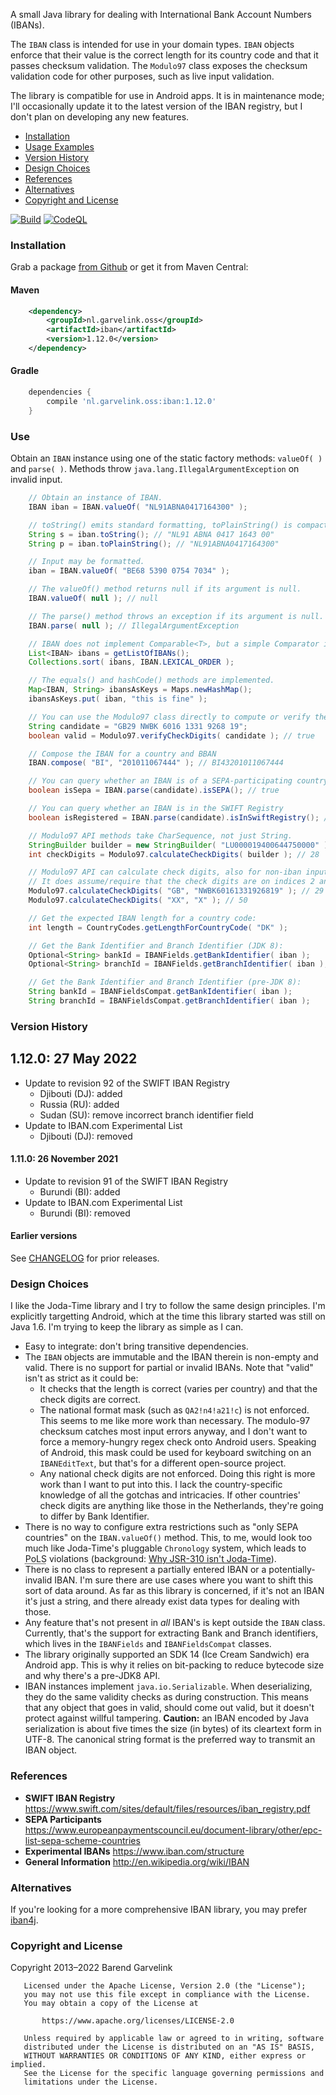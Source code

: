 A small Java library for dealing with International Bank Account Numbers (IBANs).

The `IBAN` class is intended for use in your domain types. `IBAN` objects enforce that their value is the correct length
for its country code and that it passes checksum validation. The `Modulo97` class exposes the checksum validation code
for other purposes, such as live input validation.

The library is compatible for use in Android apps. It is in maintenance mode; I'll occasionally update it to the latest
version of the IBAN registry, but I don't plan on developing any new features.

* [Installation](#Installation)
* [Usage Examples](#Use)
* [Version History](#Version-History)
* [Design Choices](#Design-Choices)
* [References](#References)
* [Alternatives](#Alternatives)
* [Copyright and License](#Copyright-and-License)

[![Build](https://github.com/barend/java-iban/actions/workflows/main.yml/badge.svg)](https://github.com/barend/java-iban/actions/workflows/main.yml) [![CodeQL](https://github.com/barend/java-iban/actions/workflows/codeql-analysis.yml/badge.svg)](https://github.com/barend/java-iban/actions/workflows/codeql-analysis.yml)

### Installation

Grab a package [from Github][download] or get it from Maven Central:

#### Maven

```xml
    <dependency>
        <groupId>nl.garvelink.oss</groupId>
        <artifactId>iban</artifactId>
        <version>1.12.0</version>
    </dependency>
```

#### Gradle

```groovy
    dependencies {
        compile 'nl.garvelink.oss:iban:1.12.0'
    }
```

[download]: https://github.com/barend/java-iban/releases

### Use

Obtain an `IBAN` instance using one of the static factory methods: `valueOf( )` and `parse( )`. Methods throw
`java.lang.IllegalArgumentException` on invalid input.

```java
    // Obtain an instance of IBAN.
    IBAN iban = IBAN.valueOf( "NL91ABNA0417164300" );

    // toString() emits standard formatting, toPlainString() is compact.
    String s = iban.toString(); // "NL91 ABNA 0417 1643 00"
    String p = iban.toPlainString(); // "NL91ABNA0417164300"

    // Input may be formatted.
    iban = IBAN.valueOf( "BE68 5390 0754 7034" );

    // The valueOf() method returns null if its argument is null.
    IBAN.valueOf( null ); // null

    // The parse() method throws an exception if its argument is null.
    IBAN.parse( null ); // IllegalArgumentException

    // IBAN does not implement Comparable<T>, but a simple Comparator is provided.
    List<IBAN> ibans = getListOfIBANs();
    Collections.sort( ibans, IBAN.LEXICAL_ORDER );

    // The equals() and hashCode() methods are implemented.
    Map<IBAN, String> ibansAsKeys = Maps.newHashMap();
    ibansAsKeys.put( iban, "this is fine" );

    // You can use the Modulo97 class directly to compute or verify the check digits on an input.
    String candidate = "GB29 NWBK 6016 1331 9268 19";
    boolean valid = Modulo97.verifyCheckDigits( candidate ); // true

    // Compose the IBAN for a country and BBAN
    IBAN.compose( "BI", "201011067444" ); // BI43201011067444

    // You can query whether an IBAN is of a SEPA-participating country
    boolean isSepa = IBAN.parse(candidate).isSEPA(); // true

    // You can query whether an IBAN is in the SWIFT Registry
    boolean isRegistered = IBAN.parse(candidate).isInSwiftRegistry(); // true

    // Modulo97 API methods take CharSequence, not just String.
    StringBuilder builder = new StringBuilder( "LU000019400644750000" );
    int checkDigits = Modulo97.calculateCheckDigits( builder ); // 28

    // Modulo97 API can calculate check digits, also for non-iban inputs.
    // It does assume/require that the check digits are on indices 2 and 3.
    Modulo97.calculateCheckDigits( "GB", "NWBK60161331926819" ); // 29
    Modulo97.calculateCheckDigits( "XX", "X" ); // 50

    // Get the expected IBAN length for a country code:
    int length = CountryCodes.getLengthForCountryCode( "DK" );

    // Get the Bank Identifier and Branch Identifier (JDK 8):
    Optional<String> bankId = IBANFields.getBankIdentifier( iban );
    Optional<String> branchId = IBANFields.getBranchIdentifier( iban );

    // Get the Bank Identifier and Branch Identifier (pre-JDK 8):
    String bankId = IBANFieldsCompat.getBankIdentifier( iban );
    String branchId = IBANFieldsCompat.getBranchIdentifier( iban );
```

### Version History

## 1.12.0: 27 May 2022

* Update to revision 92 of the SWIFT IBAN Registry
    * Djibouti (DJ): added
    * Russia (RU): added
    * Sudan (SU): remove incorrect branch identifier field
* Update to IBAN.com Experimental List
    * Djibouti (DJ): removed

#### 1.11.0: 26 November 2021

* Update to revision 91 of the SWIFT IBAN Registry
    * Burundi (BI): added
* Update to IBAN.com Experimental List
    * Burundi (BI): removed

#### Earlier versions

See [CHANGELOG](./CHANGELOG.md) for prior releases.

### Design Choices

I like the Joda-Time library and I try to follow the same design principles. I'm explicitly targetting Android, which
at the time this library started was still on Java 1.6. I'm trying to keep the library as simple as I can.

* Easy to integrate: don't bring transitive dependencies.
* The `IBAN` objects are immutable and the IBAN therein is non-empty and valid. There is no support for partial or
  invalid IBANs. Note that "valid" isn't as strict as it could be:
  * It checks that the length is correct (varies per country) and that the check digits are correct.
  * The national format mask (such as `QA2!n4!a21!c`) is not enforced. This seems to me like more work than necessary.
    The modulo-97 checksum catches most input errors anyway, and I don't want to force a memory-hungry regex check onto
    Android users. Speaking of Android, this mask could be used for keyboard switching on an `IBANEditText`, but that's
    for a different open-source project.
  * Any national check digits are not enforced. Doing this right is more work than I want to put into this. I lack the
    country-specific knowledge of all the gotchas and intricacies. If other countries' check digits are anything like
    those in the Netherlands, they're going to differ by Bank Identifier.
* There is no way to configure extra restrictions such as "only SEPA countries" on the `IBAN.valueOf()` method. This, to
  me, would look too much like Joda-Time's pluggable `Chronology` system, which leads to <acronym title="Principle of
  Least Surprise">PoLS</acronym> violations (background: [Why JSR-310 isn't Joda-Time][wjij]).
* There is no class to represent a partially entered IBAN or a potentially-invalid IBAN. I'm sure there are use cases
  where you want to shift this sort of data around. As far as this library is concerned, if it's not an IBAN it's just a
  string, and there already exist data types for dealing with those.
* Any feature that's not present in _all_ IBAN's is kept outside the `IBAN` class. Currently, that's the support for
  extracting Bank and Branch identifiers, which lives in the `IBANFields` and `IBANFieldsCompat` classes.
* The library originally supported an SDK 14 (Ice Cream Sandwich) era Android app. This is why it relies on bit-packing
  to reduce bytecode size and why there's a pre-JDK8 API.
* IBAN instances implement `java.io.Serializable`. When deserializing, they do the same validity checks as during
  construction. This means that any object that goes in valid, should come out valid, but it doesn't protect against
  willful tampering. **Caution:** an IBAN encoded by Java serialization is about five times the size (in bytes) of its
  cleartext form in UTF-8. The canonical string format is the preferred way to transmit an IBAN object.

[wjij]: https://blog.joda.org/2009/11/why-jsr-310-isn-joda-time_4941.html

### References

 * **SWIFT IBAN Registry**
   https://www.swift.com/sites/default/files/resources/iban_registry.pdf
 * **SEPA Participants**
   https://www.europeanpaymentscouncil.eu/document-library/other/epc-list-sepa-scheme-countries
 * **Experimental IBANs**
   https://www.iban.com/structure
 * **General Information**
   http://en.wikipedia.org/wiki/IBAN

### Alternatives

If you're looking for a more comprehensive IBAN library, you may prefer [iban4j][iban4j].

[iban4j]:https://github.com/arturmkrtchyan/iban4j

### Copyright and License

Copyright 2013–2022 Barend Garvelink

```none
   Licensed under the Apache License, Version 2.0 (the "License");
   you may not use this file except in compliance with the License.
   You may obtain a copy of the License at

       https://www.apache.org/licenses/LICENSE-2.0

   Unless required by applicable law or agreed to in writing, software
   distributed under the License is distributed on an "AS IS" BASIS,
   WITHOUT WARRANTIES OR CONDITIONS OF ANY KIND, either express or implied.
   See the License for the specific language governing permissions and
   limitations under the License.
```
